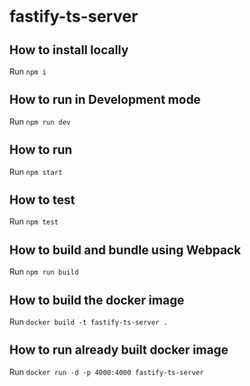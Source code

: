 # fastify-ts-server

## How to install locally

Run `npm i`
## How to run in Development mode

Run `npm run dev`

## How to run

Run `npm start`
## How to test

Run `npm test`

## How to build and bundle using Webpack

Run `npm run build`

## How to build the docker image

Run `docker build -t fastify-ts-server .`

## How to run already built docker image

Run `docker run -d -p 4000:4000 fastify-ts-server` 
